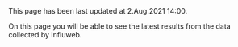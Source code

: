 <pageinfo>
This page has been last updated at 2.Aug.2021 14:00.
</pageinfo>
<br />

On this page you will be able to see the latest results from the data collected by Influweb.
<br />


<mapchart
  map-url="/data/ggd-map-it.json"
  data-url="/data/map_chart_2021-08-03-15-22-56_en.json"
/>
